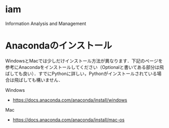 # iam
Information Analysis and Management

# Anacondaのインストール

WindowsとMacでは少しだけインストール方法が異なります．下記のページを参考にAnacondaをインストールしてください（Optionalと書いてある部分は飛ばしても良い）．すでにPythonに詳しい，Pythonがインストールされている場合は飛ばしても構いません．

Windows
- https://docs.anaconda.com/anaconda/install/windows

Mac
- https://docs.anaconda.com/anaconda/install/mac-os


